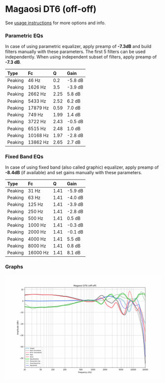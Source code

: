 # Magaosi DT6 (off-off)
See [usage instructions](https://github.com/jaakkopasanen/AutoEq#usage) for more options and info.

### Parametric EQs
In case of using parametric equalizer, apply preamp of **-7.3dB** and build filters manually
with these parameters. The first 5 filters can be used independently.
When using independent subset of filters, apply preamp of **-7.3 dB**.

| Type    | Fc       |    Q | Gain    |
|:--------|:---------|:-----|:--------|
| Peaking | 46 Hz    | 0.2  | -5.8 dB |
| Peaking | 1626 Hz  | 3.5  | -3.9 dB |
| Peaking | 2662 Hz  | 2.25 | 5.8 dB  |
| Peaking | 5433 Hz  | 2.52 | 6.2 dB  |
| Peaking | 17879 Hz | 0.59 | 7.0 dB  |
| Peaking | 749 Hz   | 1.99 | 1.4 dB  |
| Peaking | 3722 Hz  | 2.43 | -0.5 dB |
| Peaking | 6515 Hz  | 2.48 | 1.0 dB  |
| Peaking | 10168 Hz | 1.97 | -2.8 dB |
| Peaking | 13862 Hz | 2.65 | 2.7 dB  |

### Fixed Band EQs
In case of using fixed band (also called graphic) equalizer, apply preamp of **-8.4dB**
(if available) and set gains manually with these parameters.

| Type    | Fc       |    Q | Gain    |
|:--------|:---------|:-----|:--------|
| Peaking | 31 Hz    | 1.41 | -5.9 dB |
| Peaking | 63 Hz    | 1.41 | -4.0 dB |
| Peaking | 125 Hz   | 1.41 | -3.9 dB |
| Peaking | 250 Hz   | 1.41 | -2.8 dB |
| Peaking | 500 Hz   | 1.41 | 0.5 dB  |
| Peaking | 1000 Hz  | 1.41 | -0.3 dB |
| Peaking | 2000 Hz  | 1.41 | -0.1 dB |
| Peaking | 4000 Hz  | 1.41 | 5.5 dB  |
| Peaking | 8000 Hz  | 1.41 | 0.8 dB  |
| Peaking | 16000 Hz | 1.41 | 8.1 dB  |

### Graphs
![](./Magaosi%20DT6%20(off-off).png)